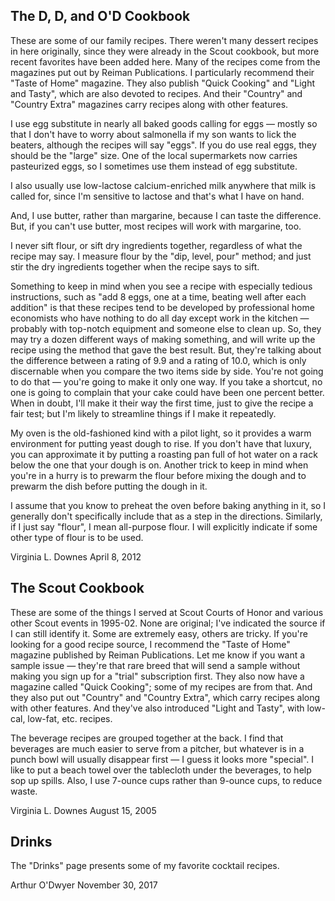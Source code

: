 The D, D, and O'D Cookbook
--------------------------

These are some of our family recipes.	There weren't many dessert
recipes in here originally, since they were already in the Scout
cookbook, but more recent favorites have been added here. Many of
the recipes come from the magazines put out by Reiman Publications.
I particularly recommend their "Taste of Home" magazine.  They also
publish "Quick Cooking" and "Light and Tasty", which are also
devoted to recipes.  And their "Country" and "Country Extra"
magazines carry recipes along with other features.

I use egg substitute in nearly all baked goods calling for eggs —
mostly so that I don't have to worry about salmonella if my son
wants to lick the beaters, although the recipes will say "eggs".
If you do use real eggs, they should be the "large" size.  One
of the local supermarkets now carries pasteurized eggs, so I
sometimes use them instead of egg substitute.

I also usually use low-lactose calcium-enriched milk anywhere that
milk is called for, since I'm sensitive to lactose and that's what
I have on hand.

And, I use butter, rather than margarine, because I can taste the
difference.  But, if you can't use butter, most recipes will work
with margarine, too.

I never sift flour, or sift dry ingredients together, regardless of
what the recipe may say.  I measure flour by the "dip, level, pour"
method; and just stir the dry ingredients together when the recipe
says to sift.

Something to keep in mind when you see a recipe with especially
tedious instructions, such as "add 8 eggs, one at a time, beating
well after each addition" is that these recipes tend to be developed
by professional home economists who have nothing to do all day
except work in the kitchen — probably with top-notch equipment and
someone else to clean up.  So, they may try a dozen different ways
of making something, and will write up the recipe using the method
that gave the best result.  But, they're talking about the
difference between a rating of 9.9 and a rating of 10.0, which is
only discernable when you compare the two items side by side.
You're not going to do that — you're going to make it only one way.
If you take a shortcut, no one is going to complain that your cake
could have been one percent better.  When in doubt, I'll make it
their way the first time, just to give the recipe a fair test; but
I'm likely to streamline things if I make it repeatedly.

My oven is the old-fashioned kind with a pilot light, so it provides
a warm environment for putting yeast dough to rise.  If you don't
have that luxury, you can approximate it by putting a roasting pan
full of hot water on a rack below the one that your dough is on.
Another trick to keep in mind when you're in a hurry is to prewarm
the flour before mixing the dough and to prewarm the dish before
putting the dough in it.

I assume that you know to preheat the oven before baking anything
in it, so I generally don't specifically include that as a step in
the directions.  Similarly, if I just say "flour", I mean
all-purpose flour.  I will explicitly indicate if some other type
of flour is to be used.

Virginia L. Downes
April 8, 2012


The Scout Cookbook
------------------

These are some of the things I served at Scout Courts of Honor and
various other Scout events in 1995-02.  None are original; I've
indicated the source if I can still identify it.  Some are
extremely easy, others are tricky.  If you're looking for a good
recipe source, I recommend the "Taste of Home" magazine published
by Reiman Publications.  Let me know if you want a sample issue —
they're that rare breed that will send a sample without making you
sign up for a "trial" subscription first.  They also now have a
magazine called "Quick Cooking"; some of my recipes are from that.
And they also put out "Country" and "Country Extra", which carry
recipes along with other features.  And they've also introduced
"Light and Tasty", with low-cal, low-fat, etc.  recipes.

The beverage recipes are grouped together at the back.  I find
that beverages are much easier to serve from a pitcher, but
whatever is in a punch bowl will usually disappear first — I
guess it looks more "special".  I like to put a beach towel over
the tablecloth under the beverages, to help sop up spills.  Also,
I use 7-ounce cups rather than 9-ounce cups, to reduce waste.

Virginia L. Downes
August 15, 2005


Drinks
------

The "Drinks" page presents some of my favorite cocktail recipes.

Arthur O'Dwyer
November 30, 2017
